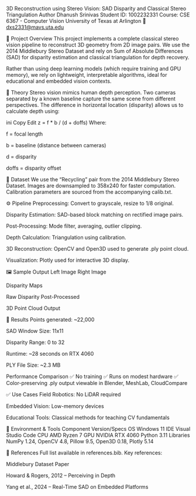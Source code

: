 3D Reconstruction using Stereo Vision: SAD Disparity and Classical Stereo Triangulation
Author
Dhanush Srinivas
Student ID: 1002232331
Course: CSE 6367 - Computer Vision
University of Texas at Arlington
📧 dxs2331@mavs.uta.edu

📌 Project Overview
This project implements a complete classical stereo vision pipeline to reconstruct 3D geometry from 2D image pairs. We use the 2014 Middlebury Stereo Dataset and rely on Sum of Absolute Differences (SAD) for disparity estimation and classical triangulation for depth recovery.

Rather than using deep learning models (which require training and GPU memory), we rely on lightweight, interpretable algorithms, ideal for educational and embedded vision contexts.

🧠 Theory
Stereo vision mimics human depth perception. Two cameras separated by a known baseline capture the same scene from different perspectives. The difference in horizontal location (disparity) allows us to calculate depth using:

ini
Copy
Edit
z = f * b / (d + doffs)
Where:

f = focal length

b = baseline (distance between cameras)

d = disparity

doffs = disparity offset

📁 Dataset
We use the “Recycling” pair from the 2014 Middlebury Stereo Dataset. Images are downsampled to 358x240 for faster computation. Calibration parameters are sourced from the accompanying calib.txt.

⚙️ Pipeline
Preprocessing: Convert to grayscale, resize to 1/8 original.

Disparity Estimation: SAD-based block matching on rectified image pairs.

Post-Processing: Mode filter, averaging, outlier clipping.

Depth Calculation: Triangulation using calibration.

3D Reconstruction: OpenCV and Open3D used to generate .ply point cloud.

Visualization: Plotly used for interactive 3D display.

🖼️ Sample Output
Left Image	Right Image

Disparity Maps

Raw Disparity	Post-Processed

3D Point Cloud Output


🧪 Results
Points generated: ~22,000

SAD Window Size: 11x11

Disparity Range: 0 to 32

Runtime: ~28 seconds on RTX 4060

PLY File Size: ~2.3 MB

Performance Comparison
✅ No training
✅ Runs on modest hardware
✅ Color-preserving .ply output viewable in Blender, MeshLab, CloudCompare

✅ Use Cases
Field Robotics: No LiDAR required

Embedded Vision: Low-memory devices

Educational Tools: Classical methods for teaching CV fundamentals

🔧 Environment & Tools
Component	Version/Specs
OS	Windows 11
IDE	Visual Studio Code
CPU	AMD Ryzen 7
GPU	NVIDIA RTX 4060
Python	3.11
Libraries	NumPy 1.24, OpenCV 4.8, Pillow 9.5, Open3D 0.18, Plotly 5.14

📎 References
Full list available in references.bib.
Key references:

Middlebury Dataset Paper

Howard & Rogers, 2012 – Perceiving in Depth

Yang et al., 2024 – Real-Time SAD on Embedded Platforms

